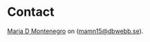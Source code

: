 Contact
==============================================

[Maria D Montenegro](http://www.student.bth.se/~mamn15/dbwebb-kurser/design/me/anax-flat/htdocs/) on (mamn15@dbwebb.se).
